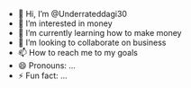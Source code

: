 - 👋 Hi, I’m @Underrateddagi30
- 👀 I’m interested in money
- 🌱 I’m currently learning how to make money
- 💞️ I’m looking to collaborate on business 
- 📫 How to reach me to my goals
- 😄 Pronouns: ...
- ⚡ Fun fact: ...

<!---
Underrateddagi30/Underrateddagi30 is a ✨ special ✨ repository because its `README.md` (this file) appears on your GitHub profile.
You can click the Preview link to take a look at your changes.
--->
